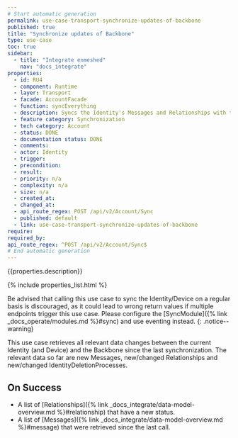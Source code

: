 ```yaml
---
# Start automatic generation
permalink: use-case-transport-synchronize-updates-of-backbone
published: true
title: "Synchronize updates of Backbone"
type: use-case
toc: true
sidebar:
  - title: "Integrate enmeshed"
    nav: "docs_integrate"
properties:
  - id: RU4
  - component: Runtime
  - layer: Transport
  - facade: AccountFacade
  - function: syncEverything
  - description: Syncs the Identity's Messages and Relationships with the Backbone. Checks for new Relationships as well as incoming changes of existing ones. Checks for new or updated Messages. Returns all affected Relationships and Messages.
  - feature category: Synchronization
  - tech category: Account
  - status: DONE
  - documentation status: DONE
  - comments:
  - actor: Identity
  - trigger:
  - precondition:
  - result:
  - priority: n/a
  - complexity: n/a
  - size: n/a
  - created_at:
  - changed_at:
  - api_route_regex: POST /api/v2/Account/Sync
  - published: default
  - link: use-case-transport-synchronize-updates-of-backbone
require:
required_by:
api_route_regex: ^POST /api/v2/Account/Sync$
# End automatic generation
---
```


{{properties.description}}

{% include properties_list.html %}

Be advised that calling this use case to sync the Identity/Device on a regular basis is discouraged, as it could lead to wrong return values if multiple endpoints trigger this use case.
Please configure the [SyncModule]({% link _docs_operate/modules.md %}#sync) and use eventing instead.
{: .notice--warning}

This use case retrieves all relevant data changes between the current Identity (and Device) and the Backbone since the last synchronization. The relevant data so far are new Messages, new/changed Relationships and new/changed IdentityDeletionProcesses.

## On Success

- A list of [Relationships]({% link _docs_integrate/data-model-overview.md %}#relationship) that have a new status.
- A list of [Messages]({% link _docs_integrate/data-model-overview.md %}#message) that were retrieved since the last call.

